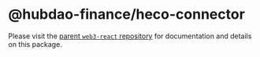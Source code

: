 # @hubdao-finance/heco-connector

Please visit the [parent `web3-react` repository](https://github.com/NoahZinsmeister/web3-react) for documentation and details on this package.
